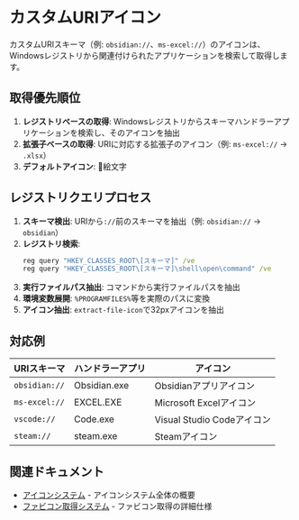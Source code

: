 # カスタムURIアイコン

カスタムURIスキーマ（例: `obsidian://`、`ms-excel://`）のアイコンは、Windowsレジストリから関連付けられたアプリケーションを検索して取得します。

## 取得優先順位

1. **レジストリベースの取得**: Windowsレジストリからスキーマハンドラーアプリケーションを検索し、そのアイコンを抽出
2. **拡張子ベースの取得**: URIに対応する拡張子のアイコン（例: `ms-excel://` → `.xlsx`）
3. **デフォルトアイコン**: 🔗絵文字

## レジストリクエリプロセス

1. **スキーマ検出**: URIから`://`前のスキーマを抽出（例: `obsidian://` → `obsidian`）
2. **レジストリ検索**: 
   ```cmd
   reg query "HKEY_CLASSES_ROOT\[スキーマ]" /ve
   reg query "HKEY_CLASSES_ROOT\[スキーマ]\shell\open\command" /ve
   ```
3. **実行ファイルパス抽出**: コマンドから実行ファイルパスを抽出
4. **環境変数展開**: `%PROGRAMFILES%`等を実際のパスに変換
5. **アイコン抽出**: `extract-file-icon`で32pxアイコンを抽出

## 対応例

| URIスキーマ | ハンドラーアプリ | アイコン |
|------------|--------------|--------|
| `obsidian://` | Obsidian.exe | Obsidianアプリアイコン |
| `ms-excel://` | EXCEL.EXE | Microsoft Excelアイコン |
| `vscode://` | Code.exe | Visual Studio Codeアイコン |
| `steam://` | steam.exe | Steamアイコン |

## 関連ドキュメント

- [アイコンシステム](icon-system.md) - アイコンシステム全体の概要
- [ファビコン取得システム](icon-favicon.md) - ファビコン取得の詳細仕様